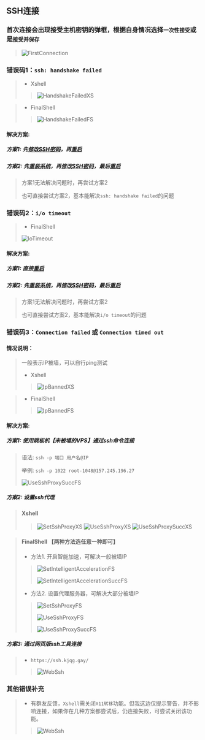 ## SSH连接


### 首次连接会出现接受主机密钥的弹框，根据自身情况选择`一次性接受`或是`接受并保存`

> ![FirstConnection](_media/images/ssh/first_connection_xs.png)


### 错误码1：`ssh: handshake failed`


> - Xshell
>> ![HandshakeFailedXS](_media/images/ssh/handshake_failed_xs.png)


> - FinalShell
>> ![HandshakeFailedFS](_media/images/ssh/handshake_failed_fs.png)


#### 解决方案:

##### 方案1: 先[修改SSH密码](basic.md#修改SSH密码)，再[重启](basic.md#重启)
##### 方案2: 先[重装系统](basic.md#重装系统)，再[修改SSH密码](basic.md#修改SSH密码)，最后[重启](basic.md#重启)

> 方案1无法解决问题时，再尝试方案2
>
> 也可直接尝试方案2，基本能解决`ssh: handshake failed`的问题


### 错误码2：`i/o timeout`

> - FinalShell
>
> ![IoTimeout](_media/images/ssh/io_timeout.png)


#### 解决方案:

##### 方案1: 直接[重启](basic.md#重启)
##### 方案2: 先[重装系统](basic.md#重装系统)，再[修改SSH密码](basic.md#修改SSH密码)，最后[重启](basic.md#重启)

> 方案1无法解决问题时，再尝试方案2
>
> 也可直接尝试方案2，基本能解决`i/o timeout`的问题


### 错误码3：`Connection failed` 或 `Connection timed out`

#### 情况说明：

> 一般表示IP被墙，可以自行ping测试
>
> - Xshell
>> ![IpBannedXS](_media/images/ssh/ip_banned_xs.png)

> - FinalShell
>> ![IpBannedFS](_media/images/ssh/ip_banned_fs.png)


#### 解决方案:

##### 方案1: 使用跳板机【未被墙的VPS】通过ssh命令连接
> 语法: ```ssh -p 端口 用户名@IP```
>
> 举例: ```ssh -p 1022 root-1048@157.245.196.27```
>
> ![UseSshProxySuccFS](_media/images/ssh/useSshConnect.png)


##### 方案2: 设置ssh代理
> #### Xshell
>> ![SetSshProxyXS](_media/images/ssh/set_ssh_proxy_xs.png)
>> ![UseSshProxyXS](_media/images/ssh/use_ssh_proxy_xs.png)
>> ![UseSshProxySuccXS](_media/images/ssh/use_ssh_proxy_succ_xs.png)

> #### FinalShell 【两种方法选任意一种即可】
> - 方法1. 开启智能加速，可解决一般被墙IP
>> ![SetIntelligentAccelerationFS](_media/images/ssh/set_intelligent_acceleration_fs.png)
>>
>> ![SetIntelligentAccelerationSuccFS](_media/images/ssh/set_intelligent_acceleration_succ_fs.png.png)
>
> - 方法2. 设置代理服务器，可解决大部分被墙IP
>> ![SetSshProxyFS](_media/images/ssh/set_ssh_proxy_fs.png)
>>
>> ![UseSshProxyFS](_media/images/ssh/use_ssh_proxy_fs.png)
>>
>> ![UseSshProxySuccFS](_media/images/ssh/use_ssh_proxy_succ_fs.png)


##### 方案3: 通过网页版ssh工具连接
> - `https://ssh.kjqg.gay/`
>
>> ![WebSsh](_media/images/ssh/webssh.png)


### 其他错误补充

> - 有群友反馈，`Xshell`需关闭`X11转移`功能。但我这边仅提示警告，并不影响连接，如果你在几种方案都尝试后，仍连接失败，可尝试关闭该功能。
>> ![WebSsh](_media/images/ssh/rejected_x11.png)

